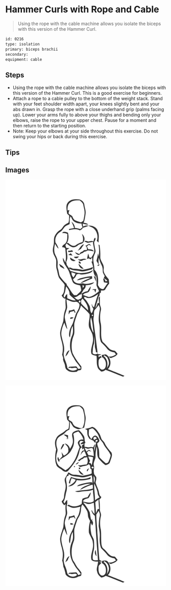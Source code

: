 # Hammer Curls with Rope and Cable
> Using the rope with the cable machine allows you isolate the biceps with this version of the Hammer Curl.

``` 
id: 0216 
type: isolation 
primary: biceps brachii 
secondary:  
equipment: cable 
``` 

## Steps

 - Using the rope with the cable machine allows you isolate the biceps with this version of the Hammer Curl. This is a good exercise for beginners.
 - Attach a rope to a cable pulley to the bottom of the weight stack. Stand with your feet shoulder width apart, your knees slightly bent and your abs drawn in. Grasp the rope with a close underhand grip (palms facing up). Lower your arms fully to above your thighs and bending only your elbows, raise the rope to your upper chest. Pause for a moment and then return to the starting position.
 - Note: Keep your elbows at your side throughout this exercise. Do not swing your hips or back during this exercise.

## Tips


## Images

![](./../svg/0216-relaxation.svg)

![](./../svg/0216-tension.svg)

